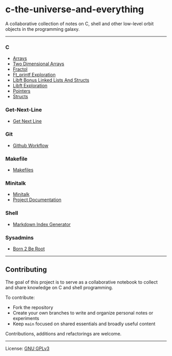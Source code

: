 # c-the-universe-and-everything

A collaborative collection of notes on C, shell and other low-level orbit objects in the programming galaxy.

---

<!-- INDEX-START -->

### C

- [Arrays](c/arrays/arrays.md)
- [Two Dimensional Arrays](c/arrays/two-dimensional-arrays/two-dimensional-arrays.md)
- [Fractol](c/fractol/fractol.md)
- [Ft_printf Exploration](c/ft_printf/ft_printf-exploration.md)
- [Libft Bonus Linked Lists And Structs](c/libft/libft-bonus-linked-lists-and-structs.md)
- [Libft Exploration](c/libft/libft-exploration.md)
- [Pointers](c/pointers/pointers.md)
- [Structs](c/structs/structs.md)

### Get-Next-Line

- [Get Next Line](get-next-line/get-next-line.md)

### Git

- [Github Workflow](git/github-workflow.md)

### Makefile

- [Makefiles](makefile/makefiles.md)

### Minitalk

- [Minitalk](minitalk/minitalk.md)
- [Project Documentation](minitalk/project-documentation.md)

### Shell

- [Markdown Index Generator](shell/markdown-index-generator/markdown-index-generator.md)

### Sysadmins

- [Born 2 Be Root](sysadmins/born-2-be-root/born-2-be-root.md)

<!-- INDEX-END -->

---

## Contributing

The goal of this project is to serve as a collaborative notebook to collect and share knowledge on C and shell programming.

To contribute:

- Fork the repository
- Create your own branches to write and organize personal notes or experiments
- Keep `main` focused on shared essentials and broadly useful content

Contributions, additions and refactorings are welcome.

---

License: [GNU GPLv3](https://www.gnu.org/licenses/gpl-3.0.en.html)
